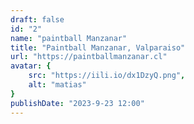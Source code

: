 ```yaml
---
draft: false
id: "2"
name: "paintball Manzanar"
title: "Paintball Manzanar, Valparaiso"
url: "https://paintballmanzanar.cl"
avatar: {
    src: "https://iili.io/dx1DzyQ.png",
    alt: "matias"
}
publishDate: "2023-9-23 12:00"
---
```

